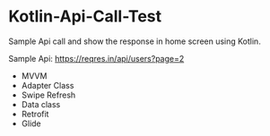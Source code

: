 # Kotlin-Api-Call-Test

Sample Api call and show the response in home screen using Kotlin.

Sample Api: https://reqres.in/api/users?page=2

- MVVM 
- Adapter Class
- Swipe Refresh
- Data class
- Retrofit
- Glide

